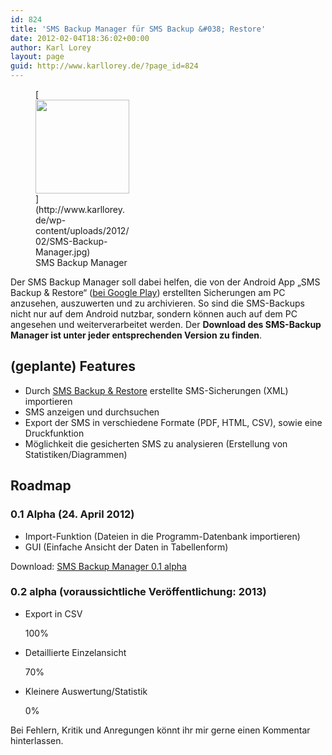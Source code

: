 ```yaml
---
id: 824
title: 'SMS Backup Manager für SMS Backup &#038; Restore'
date: 2012-02-04T18:36:02+00:00
author: Karl Lorey
layout: page
guid: http://www.karllorey.de/?page_id=824
---
```

<figure id="attachment_925" style="width: 150px" class="wp-caption alignright">[<img class="size-thumbnail wp-image-925" title="SMS Backup Manager" alt="" src="http://www.karllorey.de/wp-content/uploads/2012/02/SMS-Backup-Manager-150x150.jpg" width="150" height="150" />](http://www.karllorey.de/wp-content/uploads/2012/02/SMS-Backup-Manager.jpg)<figcaption class="wp-caption-text">SMS Backup Manager</figcaption></figure> 

Der SMS Backup Manager soll dabei helfen, die von der Android App &#8222;SMS Backup & Restore&#8220; (<a href="https://play.google.com/store/apps/details?id=com.riteshsahu.SMSBackupRestore" target="_blank">bei Google Play</a>) erstellten Sicherungen am PC anzusehen, auszuwerten und zu archivieren. So sind die SMS-Backups nicht nur auf dem Android nutzbar, sondern können auch auf dem PC angesehen und weiterverarbeitet werden. Der **Download des SMS-Backup Manager ist unter jeder entsprechenden Version zu finden**.

## (geplante) Features

  * Durch [SMS Backup & Restore](https://market.android.com/details?id=com.riteshsahu.SMSBackupRestore) erstellte SMS-Sicherungen (XML) importieren
  * SMS anzeigen und durchsuchen
  * Export der SMS in verschiedene Formate (PDF, HTML, CSV), sowie eine Druckfunktion
  * Möglichkeit die gesicherten SMS zu analysieren (Erstellung von Statistiken/Diagrammen)

## Roadmap

### 0.1 Alpha (24. April 2012)

  * Import-Funktion (Dateien in die Programm-Datenbank importieren)
  * GUI (Einfache Ansicht der Daten in Tabellenform)

Download: [SMS Backup Manager 0.1 alpha](http://www.karllorey.de/wp-content/uploads/2012/02/SMS-Backup-Manager-0.1-alpha.zip)

### 0.2 alpha (voraussichtliche Veröffentlichung: 2013)

  * Export in CSV
  
    100%
  * Detaillierte Einzelansicht
  
    70%
  * Kleinere Auswertung/Statistik
  
    0%

Bei Fehlern, Kritik und Anregungen könnt ihr mir gerne einen Kommentar hinterlassen.